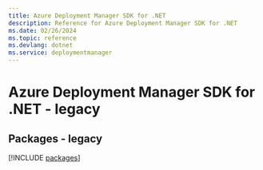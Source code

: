 ```yaml
---
title: Azure Deployment Manager SDK for .NET
description: Reference for Azure Deployment Manager SDK for .NET
ms.date: 02/26/2024
ms.topic: reference
ms.devlang: dotnet
ms.service: deploymentmanager
---
```

# Azure Deployment Manager SDK for .NET - legacy
## Packages - legacy
[!INCLUDE [packages](deployment-manager-index.md)]
